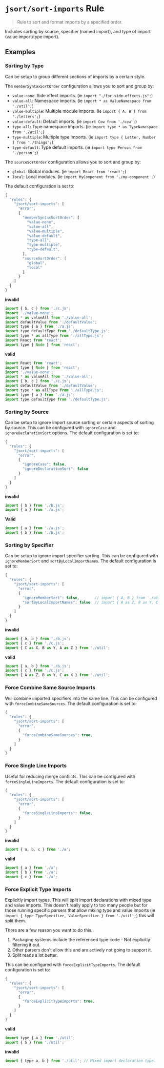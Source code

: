 # `jsort/sort-imports` Rule

> Rule to sort and format imports by a specified order.

Includes sorting by source, specifier (named import), and type of import (value import/type import).

## Examples

### Sorting by Type

Can be setup to group different sections of imports by a certain style.

The `memberSyntaxSortOrder` configuration allows you to sort and group by:

- `value-none`: Side effect imports. (ie `import "./for-side-effects.js";`)
- `value-all`: Namespace imports. (ie `import * as ValueNamespace from './util';`)
- `value-multiple`: Multiple module imports. (ie `import { A, B } from './letters';`)
- `value-default`: Default imports. (ie `import Cow from './cow';`)
- `type-all`: Type namespace imports. (ie `import type * as TypeNamespace from './util';`)
- `type-multiple`: Multiple type imports. (ie `import type { Letter, Number } from './things';`)
- `type-default`: Type default imports. (ie `import type Person from './person';`)

The `sourceSortOrder` configuration allows you to sort and group by:

- `global`: Global modules. (ie `import React from 'react';`)
- `local`: Local modules. (ie `import MyComponent from './my-component';`)

The default configuration is set to:

```js
{
  "rules": {
    "jsort/sort-imports": [
      "error",
      {
        "memberSyntaxSortOrder": [
          "value-none",
          "value-all",
          "value-multiple",
          "value-default",
          "type-all",
          "type-multiple",
          "type-default",
        ],
        "sourceSortOrder": [
          "global",
          "local"
        ]
      }
    ]
  }
}
```

**invalid**

```js
import { b, c } from './c.js';
import './value-none';
import * as valueAll from './value-all';
import defaultValue from './defaultValue';
import type { a } from './a.js';
import type defaultType from './defaultType.js';
import type * as allType from './allType.js';
import React from 'react';
import type { Node } from 'react';
```

**valid**

```js
import React from 'react';
import type { Node } from 'react';
import './value-none';
import * as valueAll from './value-all';
import { b, c } from './c.js';
import defaultValue from './defaultValue';
import type * as allType from './allType.js';
import type { a } from './a.js';
import type defaultType from './defaultType.js';
```

### Sorting by Source

Can be setup to ignore import source sorting or certain aspects of sorting by source.
This can be configured with `ignoreCase` and `ignoreDeclarationSort` options.
The default configuration is set to:

```js
{
  "rules": {
    "jsort/sort-imports": [
      "error",
      {
        "ignoreCase": false,
        "ignoreDeclarationSort": false
      }
    ]
  }
}
```

**invalid**

```js
import { b } from './b.js';
import { a } from './a.js';
```

**Valid**

```js
import { a } from './a.js';
import { b } from './b.js';
```

### Sorting by Specifier

Can be setup to ignore import specifier sorting.
This can be configured with `ignoreMemberSort` and `sortByLocalImportNames`.
The default configuration is set to:

```js
{
  "rules": {
    "jsort/sort-imports": [
      "error",
      {
        "ignoreMemberSort": false,       // import { A, B } from './util';
        "sortByLocalImportNames": false  // import { A as Z, B as Y, C as X } from './util';
      }
    ]
  }
}
```

**invalid**

```js
import { b, a } from './b.js';
import { c } from './c.js';
import { C as X, B as Y, A as Z } from './util';
```

**valid**

```js
import { a, b } from './b.js';
import { c } from './c.js';
import { A as Z, B as Y, C as X } from './util';
```

### Force Combine Same Source Imports

Will combine imported specifiers into the same line.
This can be configured with `forceCombineSameSources`.
The default configuration is set to:

```js
{
  "rules": {
    "jsort/sort-imports": [
      "error",
      {
        "forceCombineSameSources": true,
      }
    ]
  }
}
```

### Force Single Line Imports

Useful for reducing merge conflicts.
This can be configured with `forceSingleLineImports`.
The default configuration is set to:

```js
{
  "rules": {
    "jsort/sort-imports": [
      "error",
      {
        "forceSingleLineImports": false,
      }
    ]
  }
}
```

**invalid**

```js
import { a, b, c } from './a';
```

**valid**

```js
import { a } from './a';
import { b } from './a';
import { c } from './a';
```

### Force Explicit Type Imports

Explicitly import types. This will split import declarations with mixed type and value imports.
This doesn't really apply to too many people but for those running specific parsers that allow
mixing type and value imports (ie `import { type TypeSpecifier, ValueSpecifier } from './util';`)
this will split them.

There are a few reason you want to do this.

1. Packaging systems include the referenced type code - Not explicitly filtering it out.
2. Other parsers don't allow this and are actively not going to support it.
3. Split reads a lot better.

This can be configured with `forceExplicitTypeImports`.
The default configuration is set to:

```js
{
  "rules": {
    "jsort/sort-imports": [
      "error",
      {
        "forceExplicitTypeImports": true,
      }
    ]
  }
}
```

**valid**

```js
import type { a } from './util';
import { b } from './util';
```

**invalid**

```js
import { type a, b } from './util'; // Mixed import declaration type.
```

